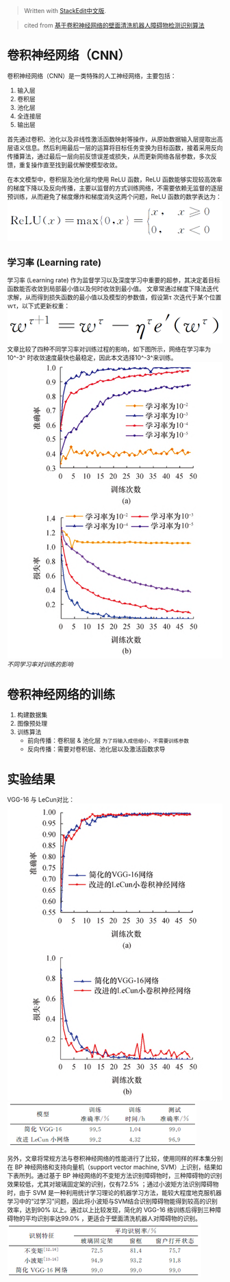 


> Written with [StackEdit中文版](https://stackedit.cn/).

> cited from [基于卷积神经网络的壁面清洗机器人障碍物检测识别算法](https://kns.cnki.net/kcms/detail/detail.aspx?dbcode=CJFD&dbname=CJFDAUTO&filename=GSGY202204013&uniplatform=NZKPT&v=2I5ByEu1-nSYGcOJdnm65RJfiHvwK_dNVCZbwBh9N0Gfg18CM4NbLOp816OHQ9b9)

# 卷积神经网络（CNN）
卷积神经网络（CNN）是一类特殊的人工神经网络，主要包括：

 1. 输入层
 2. 卷积层
 3. 池化层
 4. 全连接层
 5. 输出层

首先通过卷积、池化以及非线性激活函数映射等操作，从原始数据输入层提取出高层语义信息。然后利用最后一层的运算将目标任务变换为目标函数，接着采用反向传播算法，通过最后一层向前反馈误差或损失，从而更新网络各层参数，多次反馈，重复操作直至找到最优解使模型收敛。

在本文模型中，卷积层及池化层均使用 ReLU 函数，ReLU 函数能够实现较高效率的梯度下降以及反向传播，主要以监督的方式训练网络，不需要依赖无监督的逐层预训练，从而避免了梯度爆炸和梯度消失这两个问题，ReLU 函数的数学表达为：
![](https://raw.githubusercontent.com/yn-yn/image1/master/2022/09/14/lL3u02b6Wn7y9yOk.png)

## 学习率 (Learning rate)
学习率 (Learning rate) 作为监督学习以及深度学习中重要的超参，其决定着目标函数能否收敛到局部最小值以及何时收敛到最小值。
文章常通过梯度下降法迭代求解，从而得到损失函数的最小值以及模型的参数值，假设第τ 次迭代于某个位置ｗτ，以下式更新权重：
![](https://raw.githubusercontent.com/yn-yn/image1/master/2022/09/14/iEVjiVGkYzClAUhW.png)
文章比较了四种不同学习率对训练过程的影响，如下图所示，网络在学习率为10^-3^ 时收敛速度最快也最稳定，因此本文选择10^-3^来训练。
![](https://raw.githubusercontent.com/yn-yn/image1/master/2022/09/14/SAb8GpRN23KkQq76.png)
*不同学习率对训练的影响*

# 卷积神经网络的训练
1. 构建数据集
2. 图像预处理
3. 训练算法
	- 前向传播：卷积层 & 池化层 `为了将输入成倍缩小，不需要训练参数`
	- 反向传播：需要对卷积层、池化层以及激活函数求导

# 实验结果
VGG-16 与 LeCun对比：
![](https://raw.githubusercontent.com/yn-yn/image1/master/2022/09/14/t6TD9EMZV0NCCNL1.png)
![](https://raw.githubusercontent.com/yn-yn/image1/master/2022/09/14/2GDjuM7qgv2HFU2X.png)

另外，文章将常规方法与卷积神经网络的性能进行了比较，使用同样的样本集分别在 BP 神经网络和支持向量机（support vector machine, SVM）上识别，结果如下表所列。通过基于 BP 神经网络的不变矩方法识别障碍物时，三种障碍物的识别效果较低，尤其对玻璃固定架的识别，仅有72.5% ；通过小波矩方法识别障碍物时，由于 SVM 是一种利用统计学习理论的机器学习方法，能较大程度地克服机器学习中的“过学习”问题，因此将小波矩与SVM结合识别障碍物能得到较高的识别效率，达到90% 以上。通过以上比较发现，简化的 VGG-16 络训练后得到三种障碍物的平均识别率达99.0% ，更适合于壁面清洗机器人对障碍物的识别。
![](https://raw.githubusercontent.com/yn-yn/image1/master/2022/09/14/jnuuXCDXH8WOKYUY.png)
<!--stackedit_data:
eyJoaXN0b3J5IjpbMTMwODg0NTEwMF19
-->